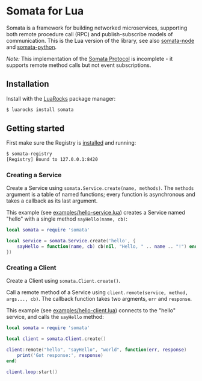 # Somata for Lua

Somata is a framework for building networked microservices, supporting both remote procedure call (RPC) and publish-subscribe models of communication. This is the Lua version of the library, see also [somata-node](https://github.com/somata/somata-node) and [somata-python](https://github.com/somata/somata-python).

*Note:* This implementation of the [Somata Protocol]() is incomplete - it supports remote method calls but not event subscriptions.

## Installation

Install with the [LuaRocks](https://luarocks.org/) package manager:

```sh
$ luarocks install somata
```

## Getting started

First make sure the Registry is [installed](https://github.com/somata/somata-registry#installation) and running:

```sh
$ somata-registry
[Registry] Bound to 127.0.0.1:8420
```

### Creating a Service

Create a Service using `somata.Service.create(name, methods)`. The `methods` argument is a table of named functions; every function is asynchronous and takes a callback as its last argument. 

This example (see [examples/hello-service.lua](https://github.com/somata/somata-lua/blob/master/examples/hello-service.lua)) creates a Service named "hello" with a single method `sayHello(name, cb)`:

```lua
local somata = require 'somata'

local service = somata.Service.create('hello', {
    sayHello = function(name, cb) cb(nil, "Hello, " .. name .. "!") end,
})
```

### Creating a Client

Create a Client using `somata.Client.create()`.

Call a remote method of a Service using `client.remote(service, method, args..., cb)`. The callback function takes two argments, `err` and `response`.

This example (see [examples/hello-client.lua](https://github.com/somata/somata-lua/blob/master/examples/hello-client.lua)) connects to the "hello" service, and calls the `sayHello` method:

```lua
local somata = require 'somata'

local client = somata.Client.create()

client:remote("hello", "sayHello", "world", function(err, response)
    print('Got response:', response)
end)

client.loop:start()
```
